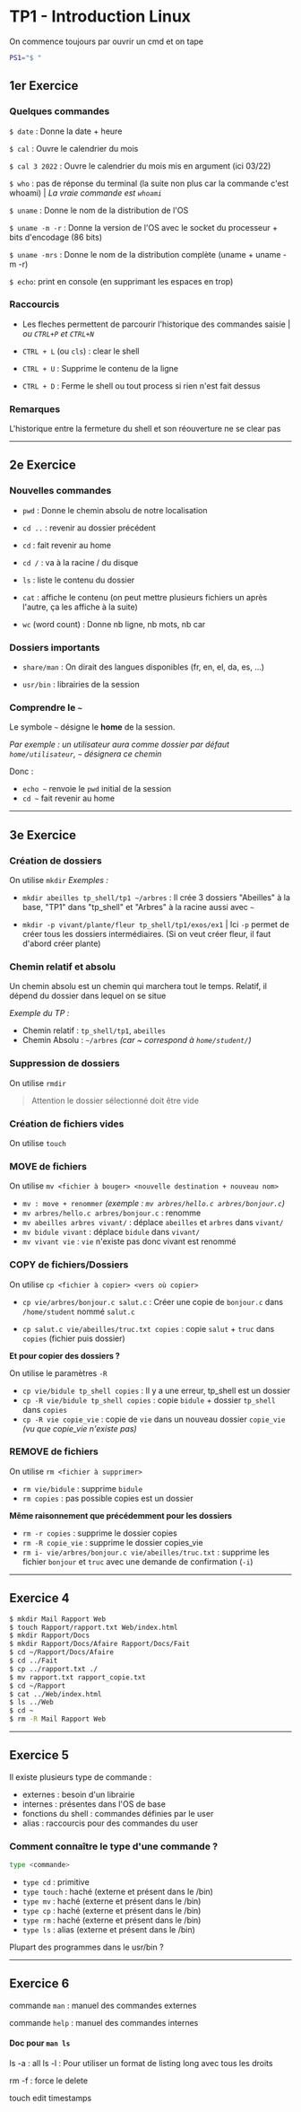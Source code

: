# TP1 - Introduction Linux

On commence toujours par ouvrir un cmd et on tape 
```bash
PS1="$ "
```

## 1er Exercice  

### Quelques commandes
`$ date` : Donne la date + heure

`$ cal` : Ouvre le calendrier du mois

`$ cal 3 2022` : Ouvre le calendrier du mois mis en argument (ici 03/22)

`$ who` : pas de réponse du terminal (la suite non plus car la commande c'est whoami) | *La vraie commande est `whoami`*

`$ uname` : Donne le nom de la distribution de l'OS

`$ uname -m -r` : Donne la version de l'OS avec le socket du processeur + bits d'encodage (86 bits)

`$ uname -mrs` : Donne le nom de la distribution complète (uname + uname -m -r)

`$ echo`: print en console (en supprimant les espaces en trop)

### Raccourcis

-  Les fleches permettent de parcourir l'historique des commandes saisie | *ou `CTRL+P` et `CTRL+N`* 
-  `CTRL + L` (ou `cls`) :  clear le shell

- `CTRL + U` : Supprime le contenu de la ligne

- `CTRL + D` : Ferme le shell ou tout process si rien n'est fait dessus

### Remarques

L'historique entre la fermeture du shell et son réouverture ne se clear pas

---
## 2e Exercice 

### Nouvelles commandes
- `pwd` : Donne le chemin absolu de notre localisation
- `cd ..` : revenir au dossier précédent
- `cd` : fait revenir au home
- `cd /` : va à la racine / du disque
 - `ls` : liste le contenu du dossier

- `cat` : affiche le contenu (on peut mettre plusieurs fichiers un après l'autre, ça les affiche à la suite)
- `wc` (word count) : Donne nb ligne, nb mots, nb car


### Dossiers importants

- `share/man` : On dirait des langues disponibles (fr, en, el, da, es, ...)

- `usr/bin` : librairies de la session

### Comprendre le `~` 

Le symbole `~` désigne le **home** de la session. 

*Par exemple : un utilisateur aura comme dossier par défaut `home/utilisateur`, `~` désignera ce chemin*

Donc :

- `echo ~` renvoie le `pwd` initial de la session
- `cd ~` fait revenir au home

---

## 3e Exercice

### Création de dossiers

On utilise `mkdir`
*Exemples :*

- `mkdir abeilles tp_shell/tp1 ~/arbres` : Il crée 3 dossiers "Abeilles" à la base, "TP1" dans "tp_shell" et "Arbres" à la racine aussi avec `~`

- `mkdir -p vivant/plante/fleur tp_shell/tp1/exos/ex1` | Ici `-p` permet de créer tous les dossiers intermédiaires. (Si on veut créer fleur, il faut d'abord créer plante)


### Chemin relatif et absolu

Un chemin absolu est un chemin qui marchera tout le temps. Relatif, il dépend du dossier dans lequel on se situe

*Exemple du TP :*

- Chemin relatif : `tp_shell/tp1`, `abeilles` 
- Chemin Absolu : `~/arbres` *(car ~ correspond à `home/student/`)*

### Suppression de dossiers
On utilise `rmdir`

> Attention le dossier sélectionné doit être vide


### Création de fichiers vides
On utilise `touch`

### MOVE de fichiers
On utilise `mv <fichier à bouger> <nouvelle destination + nouveau nom>`

- `mv : move + renommer` *(exemple : `mv arbres/hello.c arbres/bonjour.c`)*
- `mv arbres/hello.c arbres/bonjour.c` : renomme
- `mv abeilles arbres vivant/` : déplace `abeilles` et `arbres` dans `vivant/`
- `mv bidule vivant` : déplace `bidule` dans `vivant/`
- `mv vivant vie` : `vie` n'existe pas donc vivant est renommé

### COPY de fichiers/Dossiers

On utilise `cp <fichier à copier> <vers où copier>`

- `cp vie/arbres/bonjour.c salut.c` : Créer une copie de `bonjour.c` dans `/home/student` nommé `salut.c`

- `cp salut.c vie/abeilles/truc.txt copies` : copie `salut` + `truc` dans `copies` (fichier puis dossier)

**Et pour copier des dossiers ?**

On utilise le paramètres `-R` 

- `cp vie/bidule tp_shell copies` : Il y a une erreur, tp_shell est un dossier
- `cp -R vie/bidule tp_shell copies` : copie `bidule` + dossier `tp_shell` dans `copies`
- `cp -R vie copie_vie` : copie de `vie` dans un nouveau dossier `copie_vie` *(vu que copie_vie n'existe pas)* 


### REMOVE de fichiers

On utilise `rm <fichier à supprimer>`

- `rm vie/bidule` : supprime `bidule`
- `rm copies` : pas possible copies est un dossier

**Même raisonnement que précédemment pour les dossiers**

- `rm -r copies` : supprime le dossier copies
- `rm -R copie_vie` : supprime le dossier copies_vie
- `rm i- vie/arbres/bonjour.c vie/abeilles/truc.txt` : supprime les fichier `bonjour` et `truc` avec une demande de confirmation (`-i`)

---

## Exercice 4 
```bash
$ mkdir Mail Rapport Web
$ touch Rapport/rapport.txt Web/index.html
$ mkdir Rapport/Docs
$ mkdir Rapport/Docs/Afaire Rapport/Docs/Fait
$ cd ~/Rapport/Docs/Afaire
$ cd ../Fait
$ cp ../rapport.txt ./
$ mv rapport.txt rapport_copie.txt
$ cd ~/Rapport
$ cat ../Web/index.html
$ ls ../Web
$ cd ~
$ rm -R Mail Rapport Web
```

---
## Exercice 5 
Il existe plusieurs type de commande : 
- externes : besoin d'un librairie
- internes : présentes dans l'OS de base
- fonctions du shell : commandes définies par le user
- alias : raccourcis pour des commandes du user


### Comment connaître le type d'une commande ? 
```bash
type <commande>
```

- `type cd` : primitive
- `type touch` : haché (externe et présent dans le /bin)
- `type mv` : haché (externe et présent dans le /bin)
- `type cp` : haché (externe et présent dans le /bin)
- `type rm` : haché (externe et présent dans le /bin)
- `type ls` : alias (externe et présent dans le /bin)

Plupart des programmes dans le usr/bin ?

---

## Exercice 6

commande `man` : manuel des commandes externes

commande `help` : manuel des commandes internes

#### Doc pour `man ls` 

ls -a : all
ls -l : Pour utiliser un format de listing long avec tous les droits

rm -f : force le delete

touch edit timestamps
